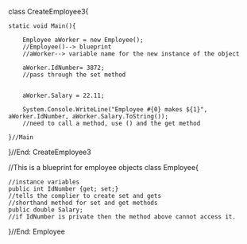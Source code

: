 
class CreateEmployee3{
    
    static void Main(){
        
        Employee aWorker = new Employee();
        //Employee()--> blueprint
        //aWorker--> variable name for the new instance of the object
        
        aWorker.IdNumber= 3872;
        //pass through the set method
        
        
        aWorker.Salary = 22.11;
        
        System.Console.WriteLine("Employee #{0} makes ${1}", aWorker.IdNumber, aWorker.Salary.ToString());
        //need to call a method, use () and the get method

    }//Main
}//End: CreateEmployee3

//This is a blueprint for employee objects
class Employee{
    
    
    //instance variables
    public int IdNumber {get; set;}
    //tells the complier to create set and gets
    //shorthand method for set and get methods
    public double Salary;
    //if IdNumber is private then the method above cannot access it.
    
}//End: Employee
